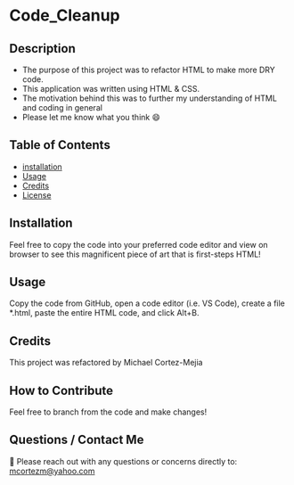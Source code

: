 # Code_Cleanup


## **Description**

- The purpose of this project was to refactor HTML to make more DRY code. 
- This application was written using HTML & CSS.
- The motivation behind this was to further my understanding of HTML and coding in general 
- Please let me know what you think :smile:

## **Table of Contents** 

- [installation](#installation)
- [Usage](#usage)
- [Credits](#credits)
- [License](#license)

## **Installation**

Feel free to copy the code into your preferred code editor and view on browser to see this magnificent piece of art that is first-steps HTML! 

## **Usage**

Copy the code from GitHub, open a code editor (i.e. VS Code), create a file *.html, paste the entire HTML code, and click Alt+B. 


## **Credits** 

This project was refactored by Michael Cortez-Mejia



## **How to Contribute**

Feel free to branch from the code and make changes!

## **Questions / Contact Me**

:thinking: Please reach out with any questions or concerns directly to: mcortezm@yahoo.com

